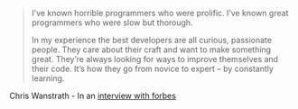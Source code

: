 <!--
slug: ive-known-horrible-programmers-who-were-prolific
date: Thu Mar 29 2012 18:28:00 GMT+0200 (CEST)
tags: 
title: I’ve known...
id: 20119927053
link: http://joreteg.com/post/20119927053/ive-known-horrible-programmers-who-were-prolific
raw: {"blog_name":"henrikjoreteg","id":20119927053,"post_url":"http://joreteg.com/post/20119927053/ive-known-horrible-programmers-who-were-prolific","slug":"ive-known-horrible-programmers-who-were-prolific","type":"quote","date":"2012-03-29 16:28:00 GMT","timestamp":1333038480,"state":"published","format":"html","reblog_key":"AvtJbaXM","tags":[],"short_url":"http://tmblr.co/ZgL_YyIlFRaD","recommended_source":null,"recommended_color":null,"highlighted":[],"note_count":0,"text":"<p>I’ve known horrible programmers who were prolific. I’ve known great programmers who were slow but thorough.</p>\n\n<p>In my experience the best developers are all curious, passionate people. They care about their craft and want to make something great. They’re always looking for ways to improve themselves and their code. It’s how they go from novice to expert – by constantly learning.</p>","source":"Chris Wanstrath - In an <a href=\"http://www.forbes.com/sites/venkateshrao/2012/03/27/github-and-the-democratization-of-programming/\">interview with forbes</a>","reblog":{"tree_html":"","comment":"<p>Chris Wanstrath - In an <a href=\"http://www.forbes.com/sites/venkateshrao/2012/03/27/github-and-the-democratization-of-programming/\">interview with forbes</a></p>"},"title":"I’ve known...","body":"<blockquote><p>I’ve known horrible programmers who were prolific. I’ve known great programmers who were slow but thorough.</p>\n\n<p>In my experience the best developers are all curious, passionate people. They care about their craft and want to make something great. They’re always looking for ways to improve themselves and their code. It’s how they go from novice to expert – by constantly learning.</p></blockquote>\nChris Wanstrath - In an <a href=\"http://www.forbes.com/sites/venkateshrao/2012/03/27/github-and-the-democratization-of-programming/\">interview with forbes</a>"}
publish: 2012-03-029
-->


> I’ve known horrible programmers who were prolific. I’ve known great
> programmers who were slow but thorough.
>
> In my experience the best developers are all curious, passionate
> people. They care about their craft and want to make something great.
> They’re always looking for ways to improve themselves and their code.
> It’s how they go from novice to expert – by constantly learning.

Chris Wanstrath - In an [interview with
forbes](http://www.forbes.com/sites/venkateshrao/2012/03/27/github-and-the-democratization-of-programming/)

